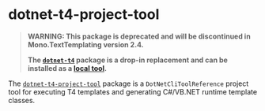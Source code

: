 # dotnet-t4-project-tool

> **WARNING: This package is deprecated and will be discontinued in Mono.TextTemplating version 2.4.**
>
> **The [`dotnet-t4`]((https://www.nuget.org/packages/dotnet-t4-project-tool)) package is a drop-in replacement and can be installed as a [local tool](https://learn.microsoft.com/en-us/dotnet/core/tools/global-tools#install-a-local-tool).**

The [`dotnet-t4-project-tool`](https://www.nuget.org/packages/dotnet-t4-project-tool) package is a `DotNetCliToolReference` project tool for executing T4 templates and generating C#/VB.NET runtime template classes.